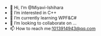 - 👋 Hi, I’m @Miyavi-Ishihara
- 👀 I’m interested in C++
- 🌱 I’m currently learning WPF&C#
- 💞️ I’m looking to collaborate on ...
- 📫 How to reach me:1013914943@qq.com   

<!---
Miyavi-Ishihara/Miyavi-Ishihara is a ✨ special ✨ repository because its `README.md` (this file) appears on your GitHub profile.
You can click the Preview link to take a look at your changes.
--->
